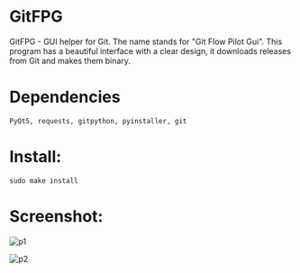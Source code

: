 # GitFPG
GitFPG - GUI helper for Git. The name stands for "Git Flow Pilot Gui". This program has a beautiful interface with a clear design, it downloads releases from Git and makes them binary.

# Dependencies

`PyQt5, requests, gitpython, pyinstaller, git`

# Install:

`sudo make install`

# Screenshot:

![p1](https://github.com/user-attachments/assets/c333ebb4-9cd9-40d2-9d83-5e712baf07ef)

![p2](https://github.com/user-attachments/assets/fbb8f8ba-fe5a-44c6-b044-3f987acae929)
